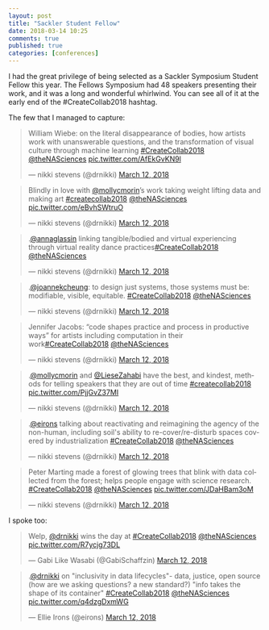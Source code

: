 ```yaml
---
layout: post
title: "Sackler Student Fellow"
date: 2018-03-14 10:25
comments: true
published: true
categories: [conferences]
---
```

I had the great privilege of being selected as a Sackler Symposium Student Fellow this year.  The Fellows Symposium had 48 speakers presenting their work, and it was a long and wonderful whirlwind.  You can see all of it at the early end of the #CreateCollab2018 hashtag.

The few that I managed to capture:
<blockquote class="twitter-tweet" data-lang="en"><p lang="en" dir="ltr">William Wiebe: on the literal disappearance of bodies, how artists work with unanswerable questions, and the transformation of visual culture through machine learning <a href="https://twitter.com/hashtag/CreateCollab2018?src=hash&amp;ref_src=twsrc%5Etfw">#CreateCollab2018</a> <a href="https://twitter.com/theNASciences?ref_src=twsrc%5Etfw">@theNASciences</a> <a href="https://t.co/AfEkGvKN9l">pic.twitter.com/AfEkGvKN9l</a></p>&mdash; nikki stevens (@drnikki) <a href="https://twitter.com/drnikki/status/973276658215063552?ref_src=twsrc%5Etfw">March 12, 2018</a></blockquote>
<script async src="https://platform.twitter.com/widgets.js" charset="utf-8"></script>

<blockquote class="twitter-tweet" data-lang="en"><p lang="en" dir="ltr">Blindly in love with <a href="https://twitter.com/mollycmorin?ref_src=twsrc%5Etfw">@mollycmorin</a>’s work taking weight lifting data and making art <a href="https://twitter.com/hashtag/createcollab2018?src=hash&amp;ref_src=twsrc%5Etfw">#createcollab2018</a> <a href="https://twitter.com/theNASciences?ref_src=twsrc%5Etfw">@theNASciences</a> <a href="https://t.co/eBvhSWtruO">pic.twitter.com/eBvhSWtruO</a></p>&mdash; nikki stevens (@drnikki) <a href="https://twitter.com/drnikki/status/973241290979774465?ref_src=twsrc%5Etfw">March 12, 2018</a></blockquote>
<script async src="https://platform.twitter.com/widgets.js" charset="utf-8"></script>

<blockquote class="twitter-tweet" data-lang="en"><p lang="en" dir="ltr">.<a href="https://twitter.com/annaglassin?ref_src=twsrc%5Etfw">@annaglassin</a> linking tangible/bodied and virtual experiencing through virtual reality dance practices<a href="https://twitter.com/hashtag/CreateCollab2018?src=hash&amp;ref_src=twsrc%5Etfw">#CreateCollab2018</a> <a href="https://twitter.com/theNASciences?ref_src=twsrc%5Etfw">@theNASciences</a></p>&mdash; nikki stevens (@drnikki) <a href="https://twitter.com/drnikki/status/973230684889329665?ref_src=twsrc%5Etfw">March 12, 2018</a></blockquote>
<script async src="https://platform.twitter.com/widgets.js" charset="utf-8"></script>

<blockquote class="twitter-tweet" data-lang="en"><p lang="en" dir="ltr">.<a href="https://twitter.com/joannekcheung?ref_src=twsrc%5Etfw">@joannekcheung</a>: to design just systems, those systems must be: modifiable, visible, equitable. <a href="https://twitter.com/hashtag/CreateCollab2018?src=hash&amp;ref_src=twsrc%5Etfw">#CreateCollab2018</a> <a href="https://twitter.com/theNASciences?ref_src=twsrc%5Etfw">@theNASciences</a></p>&mdash; nikki stevens (@drnikki) <a href="https://twitter.com/drnikki/status/973220072511680512?ref_src=twsrc%5Etfw">March 12, 2018</a></blockquote>
<script async src="https://platform.twitter.com/widgets.js" charset="utf-8"></script>

<blockquote class="twitter-tweet" data-lang="en"><p lang="en" dir="ltr">Jennifer Jacobs: “code shapes practice and process in productive ways” for artists including computation in their work<a href="https://twitter.com/hashtag/CreateCollab2018?src=hash&amp;ref_src=twsrc%5Etfw">#CreateCollab2018</a> <a href="https://twitter.com/theNASciences?ref_src=twsrc%5Etfw">@theNASciences</a></p>&mdash; nikki stevens (@drnikki) <a href="https://twitter.com/drnikki/status/973209293968302080?ref_src=twsrc%5Etfw">March 12, 2018</a></blockquote>
<script async src="https://platform.twitter.com/widgets.js" charset="utf-8"></script>

<blockquote class="twitter-tweet" data-lang="en"><p lang="en" dir="ltr">.<a href="https://twitter.com/mollycmorin?ref_src=twsrc%5Etfw">@mollycmorin</a> and <a href="https://twitter.com/LieseZahabi?ref_src=twsrc%5Etfw">@LieseZahabi</a> have the best, and kindest, methods for telling speakers that they are out of time <a href="https://twitter.com/hashtag/createcollab2018?src=hash&amp;ref_src=twsrc%5Etfw">#createcollab2018</a> <a href="https://t.co/PjjGvZ37MI">pic.twitter.com/PjjGvZ37MI</a></p>&mdash; nikki stevens (@drnikki) <a href="https://twitter.com/drnikki/status/973189852635320323?ref_src=twsrc%5Etfw">March 12, 2018</a></blockquote>
<script async src="https://platform.twitter.com/widgets.js" charset="utf-8"></script>

<blockquote class="twitter-tweet" data-lang="en"><p lang="en" dir="ltr">.<a href="https://twitter.com/eirons?ref_src=twsrc%5Etfw">@eirons</a> talking about reactivating and reimagining the agency of the non-human, including soil&#39;s ability to re-cover/re-disturb spaces covered by industrialization <a href="https://twitter.com/hashtag/CreateCollab2018?src=hash&amp;ref_src=twsrc%5Etfw">#CreateCollab2018</a> <a href="https://twitter.com/theNASciences?ref_src=twsrc%5Etfw">@theNASciences</a></p>&mdash; nikki stevens (@drnikki) <a href="https://twitter.com/drnikki/status/973184341105889280?ref_src=twsrc%5Etfw">March 12, 2018</a></blockquote>
<script async src="https://platform.twitter.com/widgets.js" charset="utf-8"></script>


<blockquote class="twitter-tweet" data-lang="en"><p lang="en" dir="ltr">Peter Marting made a forest of glowing trees that blink with data collected from the forest; helps people engage with science research. <a href="https://twitter.com/hashtag/CreateCollab2018?src=hash&amp;ref_src=twsrc%5Etfw">#CreateCollab2018</a> <a href="https://twitter.com/theNASciences?ref_src=twsrc%5Etfw">@theNASciences</a> <a href="https://t.co/JDaHBam3oM">pic.twitter.com/JDaHBam3oM</a></p>&mdash; nikki stevens (@drnikki) <a href="https://twitter.com/drnikki/status/973304085423288320?ref_src=twsrc%5Etfw">March 12, 2018</a></blockquote>
<script async src="https://platform.twitter.com/widgets.js" charset="utf-8"></script>

I spoke too:
<blockquote class="twitter-tweet" data-lang="en"><p lang="en" dir="ltr">Welp, <a href="https://twitter.com/drnikki?ref_src=twsrc%5Etfw">@drnikki</a> wins the day at <a href="https://twitter.com/hashtag/CreateCollab2018?src=hash&amp;ref_src=twsrc%5Etfw">#CreateCollab2018</a> <a href="https://twitter.com/theNASciences?ref_src=twsrc%5Etfw">@theNASciences</a> <a href="https://t.co/R7ycjg73DL">pic.twitter.com/R7ycjg73DL</a></p>&mdash; Gabi Like Wasabi (@GabiSchaffzin) <a href="https://twitter.com/GabiSchaffzin/status/973312310281424896?ref_src=twsrc%5Etfw">March 12, 2018</a></blockquote>
<script async src="https://platform.twitter.com/widgets.js" charset="utf-8"></script>

<blockquote class="twitter-tweet" data-lang="en"><p lang="en" dir="ltr">.<a href="https://twitter.com/drnikki?ref_src=twsrc%5Etfw">@drnikki</a> on &quot;inclusivity in data lifecycles&quot;- data, justice, open source (how are we asking questions? a new standard?) &quot;info takes the shape of its container&quot; <a href="https://twitter.com/hashtag/CreateCollab2018?src=hash&amp;ref_src=twsrc%5Etfw">#CreateCollab2018</a> <a href="https://twitter.com/theNASciences?ref_src=twsrc%5Etfw">@theNASciences</a> <a href="https://t.co/q4dzgDxmWG">pic.twitter.com/q4dzgDxmWG</a></p>&mdash; Ellie Irons (@eirons) <a href="https://twitter.com/eirons/status/973312465453928448?ref_src=twsrc%5Etfw">March 12, 2018</a></blockquote>
<script async src="https://platform.twitter.com/widgets.js" charset="utf-8"></script>
